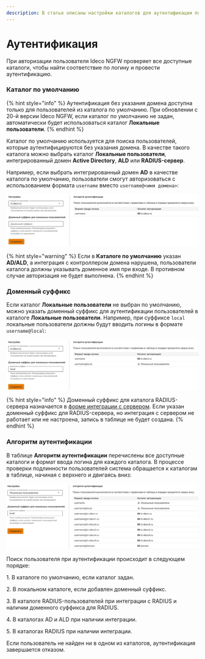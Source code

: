 ```yaml
---
description: В статье описаны настройки каталогов для аутентификации пользователей Ideco NGFW
---
```


# Аутентификация

При авторизации пользователя Ideco NGFW проверяет все доступные каталоги, чтобы найти соответствие по логину и провести аутентификацию.

### Каталог по умолчанию 

{% hint style="info" %}
Аутентификация без указания домена доступна только для пользователей из каталога по умолчанию. При обновлении с 20-й версии Ideco NGFW, если каталог по умолчанию не задан, автоматически будет использоваться каталог **Локальные пользователи**.
{% endhint %}

Каталог по умолчанию используется для поиска пользователей, которые аутентифицируются без указания домена. В качестве такого каталога можно выбрать каталог **Локальные пользователи**, интегрированный домен **Active Directory**, **ALD** или **RADIUS-сервер**.

Например, если выбрать интегрированный домен **AD** в качестве каталога по умолчанию, пользователи смогут авторизоваться с использованием формата `username` вместо `username@<имя домена>`:

![](/.gitbook/assets/authentication.png)

{% hint style="warning" %}
Если в **Каталоге по умолчанию** указан **AD/ALD**, а интеграция с контроллером домена нарушена, пользователи каталога должны указывать доменное имя при входе. В противном случае авторизация не будет выполнена.
{% endhint %}

### Доменный суффикс

Если каталог **Локальные пользователи** не выбран по умолчанию, можно указать доменный суффикс для аутентификации пользователей в каталоге **Локальные пользователи**. Например, при суффиксе `local` локальные пользователи должны будут вводить логины в формате `username@local`:

![](/.gitbook/assets/authentication1.png)

{% hint style="info" %}
Доменный суффикс для каталога RADIUS-сервера назначается в [форме интеграции с сервером](/settings/users/radius.md). Если указан доменный суффикс для RADIUS-сервера, но интеграция с сервером не работает или не настроена, запись в таблице не будет создана.
{% endhint %}

### Алгоритм аутентификации

В таблице **Алгоритм аутентификации** перечислены все доступные каталоги и формат ввода логина для каждого каталога. В процессе проверки подлинности пользователей система обращается к каталогам в таблице, начиная с верхнего и двигаясь вниз:

![](/.gitbook/assets/authentication2.png)

Поиск пользователя при аутентификации происходит в следующем порядке:

1\. В каталоге по умолчанию, если каталог задан.

2\. В локальном каталоге, если добавлен доменный суффикс.

3\. В каталоге RADIUS-пользователей при интеграции с RADIUS и наличии доменного суффикса для RADIUS.

4\. В каталогах AD и ALD при наличии интеграции.

5\. В каталогах RADIUS при наличии интеграции.

Если пользователь не найден ни в одном из каталогов, аутентификация завершается отказом.